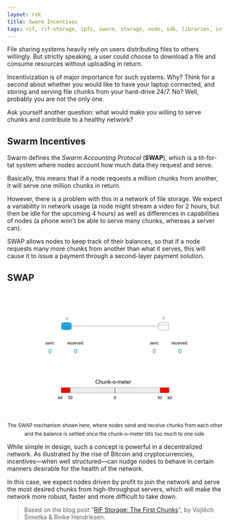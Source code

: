 ```yaml
---
layout: rsk
title: Swarm Incentives
tags: rif, rif-storage, ipfs, swarm, storage, node, sdk, libraries, infrastructure, protocols, mvp, design, rbtc, defi, decentralized, quick-start, guides, tutorial, networks, dapps, tools, rootstock, rsk, ethereum, smart-contracts, install, get-started, how-to, mainnet, testnet, contracts, wallets, web3, crypto
---
```


File sharing systems heavily rely on users distributing files to others willingly. But strictly speaking, a user could choose to download a file and consume resources without uploading in return.

Incentivization is of major importance for such systems. Why? Think for a second about whether you would like to have your laptop connected, and storing and serving file chunks from your hard-drive 24/7. No? Well, probably you are not the only one.

Ask yourself another question: what would make you willing to serve chunks and contribute to a healthy network?

## Swarm Incentives

Swarm defines the _Swarm Accounting Protocol_ (**SWAP**), which is a tit-for-tat system where nodes account how much data they request and serve.

Basically, this means that if a node requests a million chunks from another, it will serve one million chunks in return.

However, there is a problem with this in a network of file storage. We expect a variability in network usage (a node might stream a video for 2 hours, but then be idle for the upcoming 4 hours) as well as differences in capabilities of nodes (a phone won’t be able to serve many chunks, whereas a server can).

SWAP allows nodes to keep track of their balances, so that if a node requests many more chunks from another than what it serves, this will cause it to issue a payment through a second-layer payment solution.

## SWAP

![The SWAP mechanism](/assets/img/rif-storage/swap-mechanism.gif)

<p style="text-align:center;"><sub>The SWAP mechanism shown here, where nodes send and receive chunks from each other and the balance is settled once the chunk-o-meter tilts too much to one side.</sub></p>

While simple in design, such a concept is powerful in a decentralized network. As illustrated by the rise of Bitcoin and cryptocurrencies, incentives—when well structured—can nudge nodes to behave in certain manners desirable for the health of the network.

In this case, we expect nodes driven by profit to join the network and serve the most desired chunks from high-throughput servers, which will make the network more robust, faster and more difficult to take down.

> Based on the blog post "[RIF Storage: The First Chunks](https://www.rifos.org/blog/rif-storage-the-first-chunks/)", by Vojtěch Šimetka & Rinke Hendriksen.
